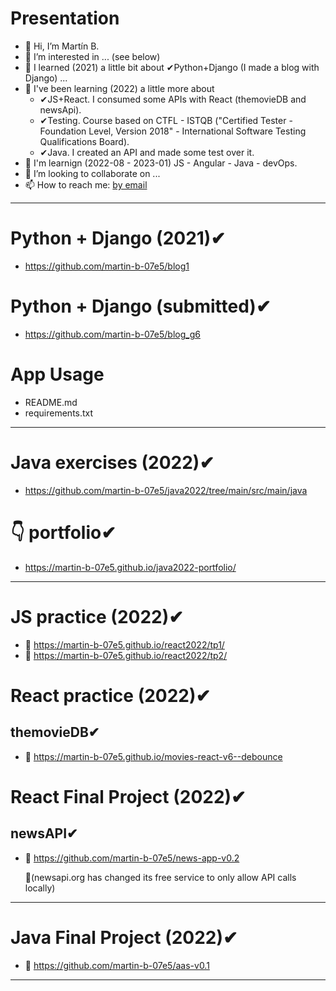 # Presentation
- 👋 Hi, I’m Martín B.
- 👀 I’m interested in ... (see below)
- 🌱 I learned (2021) a little bit about ✔Python+Django (I made a blog with Django) ...
- 🌱 I've been learning (2022) a little more about
    - ✔JS+React. I consumed some APIs with React (themovieDB and newsApi).
    - ✔Testing. Course based on CTFL - ISTQB  ("Certified Tester - Foundation Level, Version 2018" - International Software Testing Qualifications Board).
    - ✔Java. I created an API and made some test over it.
- 👷 I'm learnign (2022-08 - 2023-01) JS - Angular - Java - devOps.
- 💞️ I’m looking to collaborate on ...
- 📫 How to reach me: <a href="https://tinyurl.com/yc8c53kw" title="email" target="_blank">by email</a>
--------------------------------------------------
# Python + Django (2021)✔
- https://github.com/martin-b-07e5/blog1

# Python + Django (submitted)✔
- https://github.com/martin-b-07e5/blog_g6

# App Usage
- README.md
- requirements.txt
--------------------------------------------------
# Java exercises (2022)✔
- https://github.com/martin-b-07e5/java2022/tree/main/src/main/java

# 👇 portfolio✔
- https://martin-b-07e5.github.io/java2022-portfolio/
--------------------------------------------------
# JS practice (2022)✔
- 🚀 https://martin-b-07e5.github.io/react2022/tp1/
- 🚀 https://martin-b-07e5.github.io/react2022/tp2/

# React practice (2022)✔
## themovieDB✔
- 🚀 https://martin-b-07e5.github.io/movies-react-v6--debounce

# React Final Project (2022)✔
## newsAPI✔
- 🚀 https://github.com/martin-b-07e5/news-app-v0.2 

  👀(newsapi.org has changed its free service to only allow API calls locally)
--------------------------------------------------
# Java Final Project (2022)✔
- 🚀 https://github.com/martin-b-07e5/aas-v0.1
--------------------------------------------------
